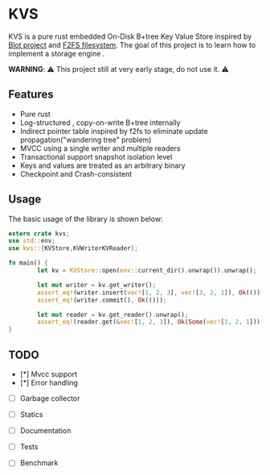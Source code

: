 KVS
===
KVS is a pure rust embedded On-Disk B+tree Key Value Store inspired by [Blot project][bolt] and [F2FS filesystem][F2FS]. 
The goal of this project is to learn how to implement a storage engine .

[bolt]:https://github.com/boltdb/bolt
[F2FS]:https://www.usenix.org/conference/fast15/technical-sessions/presentation/lee

**WARNING**: ⚠️ This project still at very early stage, do not use it. ⚠️

## Features
* Pure rust
* Log-structured , copy-on-write B+tree internally
* Indirect pointer table inspired by f2fs to eliminate update propagation("wandering tree" problem)
* MVCC using a single writer and multiple readers
* Transactional support snapshot isolation level
* Keys and values are treated as an arbitrary binary
* Checkpoint and Crash-consistent

## Usage

The basic usage of the library is shown below:

```rust
extern crate kvs;
use std::env;
use kvs::{KVStore,KVWriterKVReader};

fn main() {
        let kv = KVStore::open(env::current_dir().unwrap()).unwrap();

        let mut writer = kv.get_writer();
        assert_eq!(writer.insert(vec![1, 2, 3], vec![3, 2, 1]), Ok(()));
        assert_eq!(writer.commit(), Ok(()));

        let mut reader = kv.get_reader().unwrap();
        assert_eq!(reader.get(&vec![1, 2, 3]), Ok(Some(vec![3, 2, 1])));
}

```

## TODO

- [*] Mvcc support
- [*] Error handling
- [ ] Garbage collector
- [ ] Statics
- [ ] Documentation
- [ ] Tests
- [ ] Benchmark

